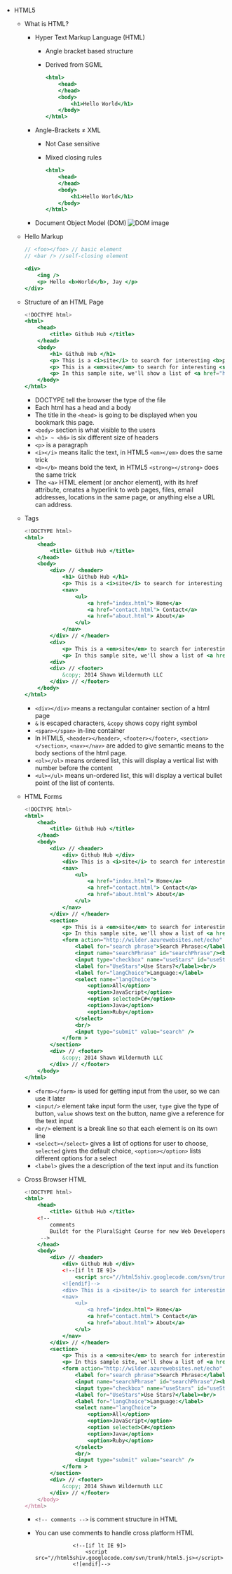 - HTML5
    - What is HTML?
        - Hyper Text Markup Language (HTML)
            - Angle bracket based structure
            - Derived from SGML

                ```jsx
                <html>
                	<head>
                	</head>
                	<body>
                		<h1>Hello World</h1>
                	</body>
                </html>
                ```

        - Angle-Brackets ≠ XML
            - Not Case sensitive
            - Mixed closing rules

                ```jsx
                <html>
                	<head>
                	</head>
                	<body>
                		<h1>Hello World</h1>
                	</body>
                </html>
                ```

        - Document Object Model (DOM)
            ![DOM image](/screenshots/DOM.png)

    - Hello Markup

        ```jsx
        // <foo></foo> // basic element
        // <bar /> //self-closing element

        <div>
        	<img />
        	<p> Hello <b>World</b>, Jay </p>
        </div> 
        ```

    - Structure of an HTML Page

        ```jsx
        <!DOCTYPE html>
        <html>
        	<head>
        		<title> Github Hub </title>
        	</head>
        	<body>
        		<h1> Github Hub </h1>
        		<p> This is a <i>site</i> to search for interesting <b>projects</b>.</p>
        		<p> This is a <em>site</em> to search for interesting <strong>projects</strong>.</p> 
        		<p> In this sample site, we'll show a list of <a href="http://github.com/">Github</a> projects and data about those projects.</p>
        	</body>
        </html>
        ```

        - DOCTYPE tell the browser the type of the file
        - Each html has a head and a body
        - The title in the `<head>` is going to be displayed when you bookmark this page.
        - `<body>` section is what visible to the users
        - `<h1> ~ <h6>` is six different size of headers
        - `<p>` is a paragraph
        - `<i></i>` means italic the text, in HTML5 `<em></em>` does the same trick
        - `<b></b>` means bold the text, in HTML5 `<strong></strong>` does the same trick
        - The `<a>` HTML element (or anchor element), with its href attribute, creates a hyperlink to web pages, files, email addresses, locations in the same page, or anything else a URL can address.
    - Tags

        ```jsx
        <!DOCTYPE html>
        <html>
        	<head>
        		<title> Github Hub </title>
        	</head>
        	<body>
        		<div> // <header>
        			<h1> Github Hub </h1>
        			<p> This is a <i>site</i> to search for interesting <b>projects</b>.</p>
        			<nav>
        				<ul>
        					<a href="index.html"> Home</a>
        					<a href="contact.html"> Contact</a>
        					<a href="about.html"> About</a>
        				</ul>
        			</nav>
        		</div> // </header>
        		<div>
        			<p> This is a <em>site</em> to search for interesting <strong>projects</strong>.</p> 
        			<p> In this sample site, we'll show a list of <a href="http://github.com/">Github</a> projects and data about those projects.</p>
        		<div>	
        		<div> // <footer>
        			&copy; 2014 Shawn Wildermuth LLC
        		</div> // </footer>
        	</body>
        </html>
        ```

        - `<div></div>` means a rectangular container section of a html page
        - `&` is escaped characters, `&copy` shows copy right symbol
        - `<span></span>` in-line container
        - In HTML5, `<header></header>`, `<footer></footer>`, `<section></section>`, `<nav></nav>` are added to give semantic means to the body sections of the html page.
        - `<ol></ol>` means ordered list, this will display a vertical list with number before the content
        - `<ul></ul>` means un-ordered list, this will display a vertical bullet point of the list of contents.
    - HTML Forms

        ```jsx
        <!DOCTYPE html>
        <html>
        	<head>
        		<title> Github Hub </title>
        	</head>
        	<body>
        		<div> // <header>
        			<div> Github Hub </div>
        			<div> This is a <i>site</i> to search for interesting <b>projects</b>.</div>
        			<nav>
        				<ul>
        					<a href="index.html"> Home</a>
        					<a href="contact.html"> Contact</a>
        					<a href="about.html"> About</a>
        				</ul>
        			</nav>
        		</div> // </header>
        		<section>
        			<p> This is a <em>site</em> to search for interesting <strong>projects</strong>.</p> 
        			<p> In this sample site, we'll show a list of <a href="http://github.com/">Github</a> projects and data about those projects.</p>
        			<form action="http://wilder.azurewebsites.net/echo" method="POST">
        				<label for="search phrase">Search Phrase:</label>
        				<input name="searchPhrase" id="searchPhrase"/><br/>
        				<input type="checkbox" name="useStars" id="useStars" checked="true" /> 
        				<label for="UseStars">Use Stars?</label><br/>
        				<label for="langChoice">Language:</label>
        				<select name="langChoice">
        					<option>All</option>
        					<option>JavaScript</option>
        					<option selected>C#</option>
        					<option>Java</option>
        					<option>Ruby</option>
        				</select>
        				<br/>
        				<input type="submit" value="search" />
        			</form >
        		</section>	
        		<div> // <footer>
        			&copy; 2014 Shawn Wildermuth LLC
        		</div> // </footer>
        	</body>
        </html>
        ```

        - `<form></form>` is used for getting input from the user, so we can use it later
        - `<input/>` element take input form the user, `type` give the type of button, `value` shows text on the button, name give a reference for the text input
        - `<br/>` element is a break line so that each element is on its own line
        - `<select></select>` gives a list of options for user to choose, `selected` gives the default choice, `<option></option>` lists different options for a select
        - `<label>` gives the a description of the text input and its function
    - Cross Browser HTML

        ```jsx
        <!DOCTYPE html>
        <html>
        	<head>
        		<title> Github Hub </title>
        	<!--
        		comments
        		Buildt for the PluralSight Course for new Web Developers
        	 -->
        	</head>
        	<body>
        		<div> // <header>
        			<div> Github Hub </div>
        			<!--[if lt IE 9]>
        				<script src="//html5shiv.googlecode.com/svn/trunk/html5.js></script>
        			<![endif]-->
        			<div> This is a <i>site</i> to search for interesting <b>projects</b>.</div>
        			<nav>
        				<ul>
        					<a href="index.html"> Home</a>
        					<a href="contact.html"> Contact</a>
        					<a href="about.html"> About</a>
        				</ul>
        			</nav>
        		</div> // </header>
        		<section>
        			<p> This is a <em>site</em> to search for interesting <strong>projects</strong>.</p> 
        			<p> In this sample site, we'll show a list of <a href="http://github.com/">Github</a> projects and data about those projects.</p>
        			<form action="http://wilder.azurewebsites.net/echo" method="POST">
        				<label for="search phrase">Search Phrase:</label>
        				<input name="searchPhrase" id="searchPhrase"/><br/>
        				<input type="checkbox" name="useStars" id="useStars" checked="true" /> 
        				<label for="UseStars">Use Stars?</label><br/>
        				<label for="langChoice">Language:</label>
        				<select name="langChoice">
        					<option>All</option>
        					<option>JavaScript</option>
        					<option selected>C#</option>
        					<option>Java</option>
        					<option>Ruby</option>
        				</select>
        				<br/>
        				<input type="submit" value="search" />
        			</form >
        		</section>	
        		<div> // <footer>
        			&copy; 2014 Shawn Wildermuth LLC
        		</div> // </footer>
        	</body>
        </html>
        ```

        - `<!-- comments -->` is comment structure in HTML
        - You can use comments to handle cross platform HTML

            ```
            			<!--[if lt IE 9]>
            				<script src="//html5shiv.googlecode.com/svn/trunk/html5.js></script>
            			<![endif]-->
            ```